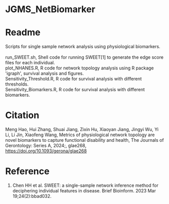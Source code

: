# JGMS_NetBiomarker

# Readme <br>
Scripts for single sample network analysis using physiological biomarkers. <br><br>
run_SWEET.sh, Shell code for running SWEET[1] to generate the edge score files for each individual. <br>
plot_NHANES.R, R code for network topology analysis using R package 'igraph', survival analysis and figures. <br>
Sensitivity_Threshold.R, R code for survival analysis with different thresholds. <br>
Sensitivity_Biomarkers.R, R code for survival analysis with different biomarkers. <br>

# Citation <br>
Meng Hao, Hui Zhang, Shuai Jiang, Zixin Hu, Xiaoyan Jiang, Jingyi Wu, Yi Li, Li Jin, Xiaofeng Wang, Metrics of physiological network topology are novel biomarkers to capture functional disability and health, The Journals of Gerontology: Series A, 2024;, glae268, https://doi.org/10.1093/gerona/glae268 <br>

# Reference
1. Chen HH et al. SWEET: a single-sample network inference method for deciphering individual features in disease. Brief Bioinform. 2023 Mar 19;24(2):bbad032. 
